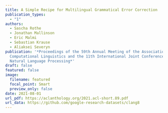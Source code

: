 ```yaml
---
title: A Simple Recipe for Multilingual Grammatical Error Correction
publication_types:
  - "1"
authors:
  - Sascha Rothe
  - Jonathan Mallinson
  - Eric Malmi
  - Sebastian Krause
  - Aliaksei Severyn
publication: '*Proceedings of the 59th Annual Meeting of the Association for
  Computational Linguistics and the 11th International Joint Conference on
  Natural Language Processing*'
draft: false
featured: false
image:
  filename: featured
  focal_point: Smart
  preview_only: false
date: 2021-08-01
url_pdf: https://aclanthology.org/2021.acl-short.89.pdf
url_data: https://github.com/google-research-datasets/clang8
---
```

